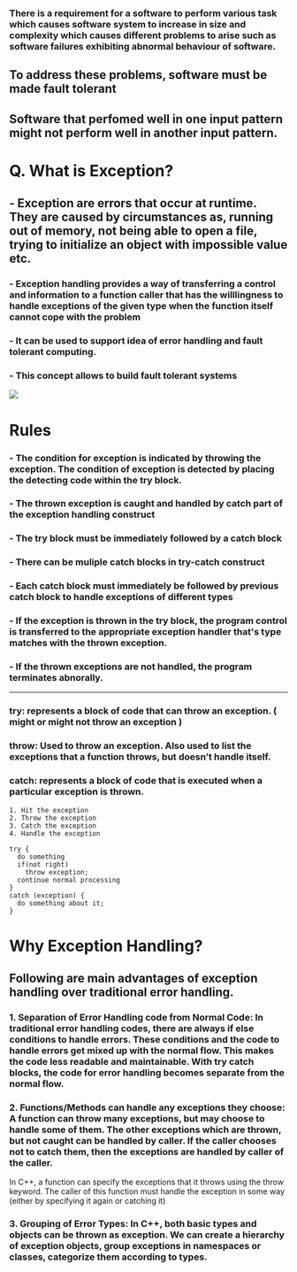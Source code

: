 ### There is a requirement for a software to perform various task which causes software system to increase in size and complexity which causes different problems to arise such as software failures exhibiting abnormal behaviour of software.

## To address these problems, software must be made fault tolerant

## Software that perfomed well in one input pattern might not perform well in another input pattern. 

# Q. What is **Exception**? 
## - Exception are errors that occur at runtime. They are caused by circumstances as, running out of memory, not being able to open a file, trying to initialize an object with impossible value etc.

### - Exception handling provides a way of transferring a control and information to a function caller that has the willlingness to handle exceptions of the given type when the function itself cannot cope with the problem

### - It can be used to support idea of error handling and fault tolerant computing.

### - This concept allows to build fault tolerant systems


![](https://rkamal.com.np/storage/public/posts/August2019/try_catch_throw_block.png)

# **Rules**

### - The condition for exception is indicated by throwing the exception. The condition of exception is detected by placing the detecting code within the **try** block.

### - The thrown exception is caught and handled by **catch** part of the exception handling construct

### - The try block must be immediately followed by a catch block

### - There can be muliple catch blocks in try-catch construct

### - Each catch block must immediately be followed by previous catch block to handle exceptions of different types

### - If the exception is thrown in the try block, the program control is transferred to the appropriate exception handler that's type matches with the thrown exception.

### - If the thrown exceptions are not handled, the program terminates abnorally. 

---

### **try**: represents a block of code that can throw an exception. ( might or might not throw an exception )
### **throw**: Used to throw an exception. Also used to list the exceptions that a function throws, but doesn’t handle itself.
### **catch**: represents a block of code that is executed when a particular exception is thrown.

```
1. Hit the exception
2. Throw the exception
3. Catch the exception
4. Handle the exception
```

```
try { 
  do something 
  if(not right) 
    throw exception; 
  continue normal processing 
} 
catch (exception) {  
  do something about it; 
}
```

# Why Exception Handling? 

## Following are main advantages of exception handling over traditional error handling.

### 1. **Separation of Error Handling code from Normal Code**: In traditional error handling codes, there are always if else conditions to handle errors. These conditions and the code to handle errors get mixed up with the normal flow. This makes the code less readable and maintainable. With try catch blocks, the code for error handling becomes separate from the normal flow.

### 2. **Functions/Methods can handle any exceptions they choose**: A function can throw many exceptions, but may choose to handle some of them. The other exceptions which are thrown, but not caught can be handled by caller. If the caller chooses not to catch them, then the exceptions are handled by caller of the caller. 
In C++, a function can specify the exceptions that it throws using the throw keyword. The caller of this function must handle the exception in some way (either by specifying it again or catching it)

### 3. **Grouping of Error Types**: In C++, both basic types and objects can be thrown as exception. We can create a hierarchy of exception objects, group exceptions in namespaces or classes, categorize them according to types.
